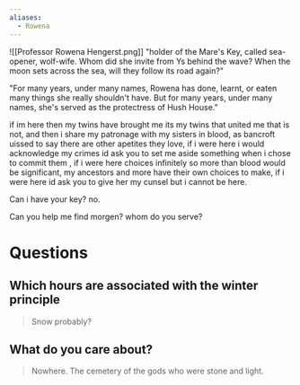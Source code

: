 ```yaml
---
aliases:
  - Rowena
---
```

![[Professor Rowena Hengerst.png]]
"holder of the Mare's Key, called sea-opener, wolf-wife. Whom did she invite from Ys behind the wave? When the moon sets across the sea, will they follow its road again?"

"For many years, under many names, Rowena has done, learnt, or eaten many things she really shouldn't have. But for many years, under many names, she's served as the protectress of Hush House."

if im here then my twins have brought me its my twins that united me that is not, and then i share my patronage with my sisters in blood, as bancroft uissed to say there are other apetites they love, if i were here i would acknowledge my crimes id ask you to set me aside something when i chose to commit them , if i were here choices infinitely so more than blood would be significant, my ancestors and more have their own choices to make, if i were here id ask you to give her my cunsel but i cannot be here.

Can i have your key?
no.

Can you help me find morgen?
whom do you serve?

# Questions
## Which hours are associated with the winter principle
>Snow probably?
## What do you care about?
>Nowhere. The cemetery of the gods who were stone and light. 
